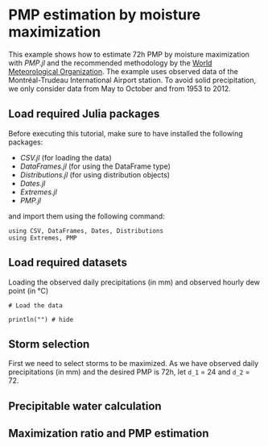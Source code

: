 
# PMP estimation by moisture maximization 

This example shows how to estimate 72h PMP by moisture maximization with *PMP.jl* and the recommended methodology by the [World Meteorological Organization](https://library.wmo.int/index.php?lvl=notice_display&id=1302#.ZLlVeezMKeA). The example uses observed data of the Montréal-Trudeau International Airport station. To avoid solid precipitation, we only consider data from May to October and from 1953 to 2012. 

## Load required Julia packages

Before executing this tutorial, make sure to have installed the following packages:

- *CSV.jl* (for loading the data)
- *DataFrames.jl* (for using the DataFrame type)
- *Distributions.jl* (for using distribution objects)
- *Dates.jl*
- *Extremes.jl*
- *PMP.jl*

and import them using the following command:
 ```@repl stationary
using CSV, DataFrames, Dates, Distributions
using Extremes, PMP
```

## Load required datasets

Loading the observed daily precipitations (in mm) and observed hourly dew point (in °C)
```@example stationary
# Load the data 
 
println("") # hide
```

## Storm selection

First we need to select storms to be maximized. As we have observed daily precipitations (in mm) and the desired PMP is 72h, let ``d_1`` = 24 and ``d_2`` = 72.

## Precipitable water calculation

## Maximization ratio and PMP estimation